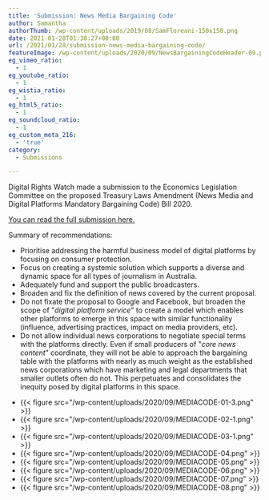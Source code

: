 ```yaml
---
title: 'Submission: News Media Bargaining Code'
author: Samantha
authorThumb: /wp-content/uploads/2019/08/SamFloreani-150x150.png
date: 2021-01-28T01:38:27+00:00
url: /2021/01/28/submission-news-media-bargaining-code/
featureImage: /wp-content/uploads/2020/09/NewsBargainingCodeHeader-09.png
eg_vimeo_ratio:
  - 1
eg_youtube_ratio:
  - 1
eg_wistia_ratio:
  - 1
eg_html5_ratio:
  - 1
eg_soundcloud_ratio:
  - 1
eg_custom_meta_216:
  - 'true'
category:
  - Submissions

---
```

Digital Rights Watch made a submission to the Economics Legislation Committee on the proposed Treasury Laws Amendment (News Media and Digital Platforms Mandatory Bargaining Code) Bill 2020.

[You can read the full submission here.][1]

Summary of recommendations:

  * Prioritise addressing the harmful business model of digital platforms by focusing on consumer protection.​
  * Focus on creating a systemic solution which supports a diverse and dynamic space for all types of journalism in Australia.​
  * Adequately fund and support the public broadcasters.​
  * Broaden and fix the definition of news covered by the current proposal.
  * Do not fixate the proposal to Google and Facebook, but broaden the scope of "​_digital platform service_​" to create a model which enables other platforms to emerge in this space with similar functionality (influence, advertising practices, impact on media providers, etc).
  * Do not allow individual news corporations to negotiate special terms with the platforms directly. Even if small producers of "​_core news content_"​ coordinate, they will not be able to approach the bargaining table with the platforms with nearly as much weight as the established news corporations which have marketing and legal departments that smaller outlets often do not. This perpetuates and consolidates the inequity posed by digital platforms in this space.<figure class="wp-block-gallery columns-3 is-cropped wp-block-gallery-10 is-layout-flex wp-block-gallery-is-layout-flex">

<ul class="blocks-gallery-grid">
  <li class="blocks-gallery-item">
{{< figure src="/wp-content/uploads/2020/09/MEDIACODE-01-3.png" >}}
  </li>
  <li class="blocks-gallery-item">
{{< figure src="/wp-content/uploads/2020/09/MEDIACODE-02-1.png" >}}
  </li>
  <li class="blocks-gallery-item">
{{< figure src="/wp-content/uploads/2020/09/MEDIACODE-03-1.png" >}}
  </li>
  <li class="blocks-gallery-item">
{{< figure src="/wp-content/uploads/2020/09/MEDIACODE-04.png" >}}
  </li>
  <li class="blocks-gallery-item">
{{< figure src="/wp-content/uploads/2020/09/MEDIACODE-05.png" >}}
  </li>
  <li class="blocks-gallery-item">
{{< figure src="/wp-content/uploads/2020/09/MEDIACODE-06.png" >}}
  </li>
  <li class="blocks-gallery-item">
{{< figure src="/wp-content/uploads/2020/09/MEDIACODE-07.png" >}}
  </li>
  <li class="blocks-gallery-item">
{{< figure src="/wp-content/uploads/2020/09/MEDIACODE-08.png" >}}
  </li>
</ul></figure>

 [1]: /wp-content/uploads/2021/01/Submission-to-Econ_-Treasury-Laws-Amendment-News-Media-and-Digital-Platforms-Mandatory-Bargaining-Code-Bill-2020-January-2021.pdf
